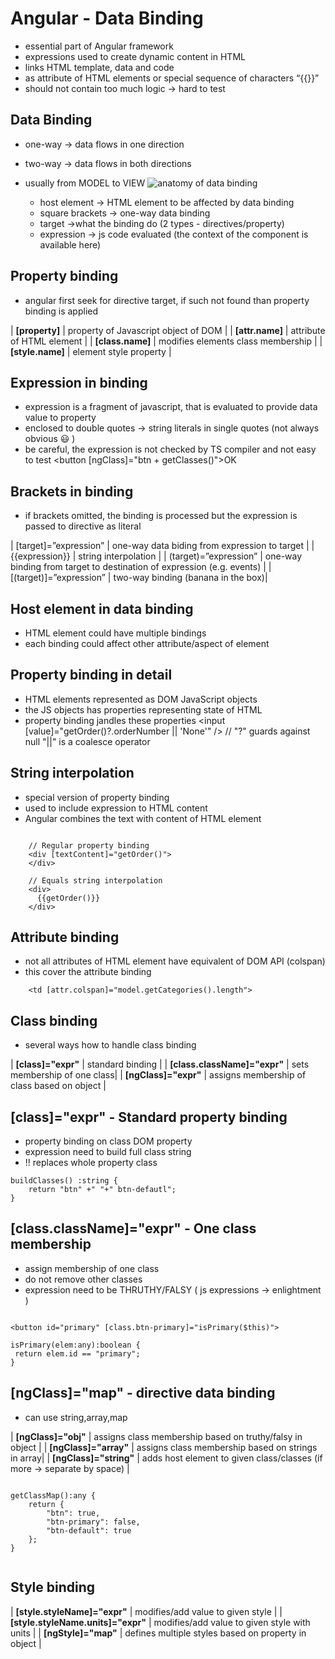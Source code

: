 # Angular - Data Binding

- essential part of Angular framework
- expressions used to create dynamic content in HTML
- links HTML template, data and code
- as attribute of HTML elements or special sequence of characters “{{}}”
- should not contain too much logic → hard to test
## Data Binding
- one-way → data flows in one direction
- two-way → data flows in both directions
- usually from MODEL to VIEW
![anatomy of data binding](https://d2mxuefqeaa7sj.cloudfront.net/s_02DD16E0D25A987BE39D21A370407807CA989675FA82A129E4ECC9EEAD5D2DFC_1501996624722_image.png)


  - host element → HTML element to be affected by data binding
  - square brackets → one-way data binding
  - target →what the binding do (2 types - directives/property)
  - expression → js code evaluated (the context of the component is available here)
  
## Property binding
- angular first seek for directive target, if such not found than property binding is applied


| **[property]**   | property of Javascript object of DOM |
| **[attr.name]**  | attribute of HTML element            |
| **[class.name]** | modifies elements class membership   |
| **[style.name]** | element style property               |



## Expression in binding 
- expression is a fragment of javascript, that is evaluated to provide data value to property
- enclosed to double quotes → string literals in single quotes (not always obvious 😃 )
- be careful, the expression is not checked by TS compiler and not easy to test
    <button [ngClass]="btn + getClasses()">OK</button>


## Brackets in binding
- if brackets omitted, the binding is processed but the expression is passed to directive as literal

| [target]=”expression”   | one-way data biding from expression to target |
| {{expression}}          | string interpolation                          |
| (target)=”expression”   | one-way binding from target to destination of expression (e.g. events) |
| [(target)]=”expression” | two-way binding (banana in the box)|

## Host element in data binding
- HTML element could have multiple bindings
- each binding could affect other attribute/aspect of element
    <div [attr.id]="getElemId()" [ngClass]="main"></div>


## Property binding in detail
- HTML elements represented as DOM JavaScript objects
- the JS objects has properties representing state of HTML
- property binding jandles these properties
    <input [value]="getOrder()?.orderNumber || 'None'" />
    // "?" guards against null "||" is a coalesce operator


## String interpolation
- special version of property binding
- used to include expression to HTML content
- Angular combines the text with content of HTML element

```

    // Regular property binding
    <div [textContent]="getOrder()">
    </div>
    
    // Equals string interpolation
    <div>
      {{getOrder()}}
    </div>

```

## Attribute binding

- not all attributes of HTML element have equivalent of DOM API (colspan)
- this cover the attribute binding
```
    <td [attr.colspan]="model.getCategories().length">
```


## Class binding
 - several ways how to handle class binding

| **[class]="expr"**   | standard binding |
| **[class.className]="expr"**  | sets membership of one class|
| **[ngClass]="expr"** | assigns membership of class based on object |

## [class]="expr" - Standard property binding 
- property binding on class DOM property
- expression need to build full class string
- !! replaces whole property class
```
buildClasses() :string {
    return "btn" +" "+" btn-defautl";
}
```

## [class.className]="expr" - One class membership
- assign membership of one class
- do not remove other classes
- expression need to be THRUTHY/FALSY ( js expressions -> enlightment )
```

<button id="primary" [class.btn-primary]="isPrimary($this)">

isPrimary(elem:any):boolean {
 return elem.id == "primary";
}

```


## [ngClass]="map" - directive data binding
- can use string,array,map

 | **[ngClass]="obj"**   | assigns class membership based on truthy/falsy in object |
|  **[ngClass]="array"**  | assigns class membership based on strings in array|
| **[ngClass]="string"** | adds host element to given class/classes (if more -> separate by space) |


```

getClassMap():any {
    return {
        "btn": true,
        "btn-primary": false,
        "btn-default": true 
    };
}


```

## Style binding

 | **[style.styleName]="expr"**   | modifies/add value to given style |
|  **[style.styleName.units]="expr"**  | modifies/add value to given style with units |
| **[ngStyle]="map"** | defines multiple styles based on property in object |



